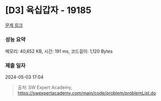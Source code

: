 # [D3] 육십갑자 - 19185 

[문제 링크](https://swexpertacademy.com/main/code/problem/problemDetail.do?contestProbId=AYzIZNkq-v4DFAQ9) 

### 성능 요약

메모리: 40,652 KB, 시간: 191 ms, 코드길이: 1,120 Bytes

### 제출 일자

2024-05-03 17:04



> 출처: SW Expert Academy, https://swexpertacademy.com/main/code/problem/problemList.do